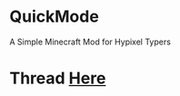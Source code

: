 # QuickMode
A Simple Minecraft Mod for Hypixel Typers  
# Thread [Here](https://hypixel.net/threads/1945529/)
